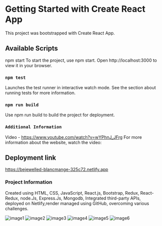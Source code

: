# Getting Started with Create React App

This project was bootstrapped with Create React App.

## Available Scripts
 
npm start To start the project, use npm start. Open http://localhost:3000 to view it in your browser.

### `npm test`

Launches the test runner in interactive watch mode. See the section about running tests for more information.

### `npm run build`

Use npm run build to build the project for deployment.

### `Additional Information`

Video - https://www.youtube.com/watch?v=wYPhnJ_JFrg For more information about the website, watch the video:

## Deployment link
https://bejewelled-blancmange-325c72.netlify.app

### Project Information

Created using HTML, CSS, JavaScript, React.js, Bootstrap, Redux, React-Redux, node.Js, Express.Js, Mongodb, Integrated third-party APIs, deployed on Netlify,render managed using GitHub, overcoming various challenges.

![image1](https://github.com/Yashwalavalkar/entertainmentApp/assets/161032923/c97efc11-0708-4fd3-aab6-9098a2fa8124)
![image2](https://github.com/Yashwalavalkar/entertainmentApp/assets/161032923/9f8f82bb-b4fa-4679-b3a0-de1be4c7b9a6)
![image3](https://github.com/Yashwalavalkar/entertainmentApp/assets/161032923/aa8294a7-c3cf-4505-8497-806564d3170c)
![image4](https://github.com/Yashwalavalkar/entertainmentApp/assets/161032923/6bd0fb6f-beb0-4663-a01a-df576133f4c4)
![image5](https://github.com/Yashwalavalkar/entertainmentApp/assets/161032923/0fe6658f-ed6f-411b-912e-f8592ab86c0b)
![image6](https://github.com/Yashwalavalkar/entertainmentApp/assets/161032923/25120954-8e13-44fd-93f2-45ffe68952b6)


